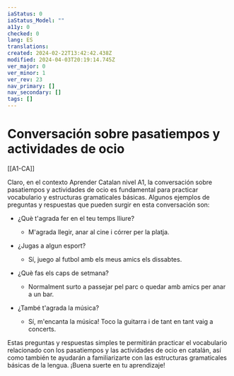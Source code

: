 ```yaml
---
iaStatus: 0
iaStatus_Model: ""
a11y: 0
checked: 0
lang: ES
translations: 
created: 2024-02-22T13:42:42.438Z
modified: 2024-04-03T20:19:14.745Z
ver_major: 0
ver_minor: 1
ver_rev: 23
nav_primary: []
nav_secondary: []
tags: []
---
```

# Conversación sobre pasatiempos y actividades de ocio

[[A1-CA]]

Claro, en el contexto Aprender Catalan nivel A1, la conversación sobre pasatiempos y actividades de ocio es fundamental para practicar vocabulario y estructuras gramaticales básicas. Algunos ejemplos de preguntas y respuestas que pueden surgir en esta conversación son:

- ¿Què t'agrada fer en el teu temps lliure?
  - M'agrada llegir, anar al cine i córrer per la platja.

- ¿Jugas a algun esport?
  - Sí, juego al futbol amb els meus amics els dissabtes.

- ¿Què fas els caps de setmana?
  - Normalment surto a passejar pel parc o quedar amb amics per anar a un bar.

- ¿També t'agrada la música?
  - Sí, m'encanta la música! Toco la guitarra i de tant en tant vaig a concerts.

Estas preguntas y respuestas simples te permitirán practicar el vocabulario relacionado con los pasatiempos y las actividades de ocio en catalán, así como también te ayudarán a familiarizarte con las estructuras gramaticales básicas de la lengua. ¡Buena suerte en tu aprendizaje!
